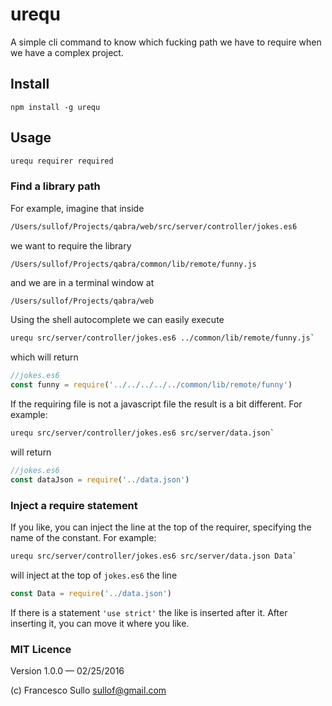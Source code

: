 # urequ

A simple cli command to know which fucking path we have to require when we have a complex project.

## Install

```
npm install -g urequ
```

## Usage

```sh
urequ requirer required
```

### Find a library path

For example, imagine that inside 
```sh
/Users/sullof/Projects/qabra/web/src/server/controller/jokes.es6
``` 
we want to require the library 
```sh
/Users/sullof/Projects/qabra/common/lib/remote/funny.js
```
and we are in a terminal window at 
```
/Users/sullof/Projects/qabra/web
```
Using the shell autocomplete we can easily execute

```sh
urequ src/server/controller/jokes.es6 ../common/lib/remote/funny.js`
```

which will return

```javascript
//jokes.es6
const funny = require('../../../../../common/lib/remote/funny')
```

If the requiring file is not a javascript file the result is a bit different. For example:

```sh
urequ src/server/controller/jokes.es6 src/server/data.json`
```
will return
```javascript
//jokes.es6
const dataJson = require('../data.json')
```

### Inject a require statement

If you like, you can inject the line at the top of the requirer, specifying the name of the constant.
For example:
```sh
urequ src/server/controller/jokes.es6 src/server/data.json Data`
```
will inject at the top of `jokes.es6` the line
```javascript
const Data = require('../data.json')
```
If there is a statement `'use strict'` the like is inserted after it. After inserting it, you can move it where you like.

### MIT Licence

Version 1.0.0 — 02/25/2016

(c) Francesco Sullo <sullof@gmail.com>

